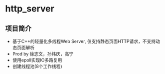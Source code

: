 # http_server
## 项目简介
- 基于C++的轻量化多线程Web Server, 仅支持静态页面HTTP请求，不支持动态页面解析
- Prod by 徐志文，孙炜庆，高宁
- 使用epoll实现IO多路复用
- 创建线程池(8个工作线程)


